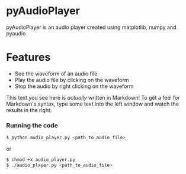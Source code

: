 # pyAudioPlayer

pyAudioPlayer is an audio player created using matplotlib, numpy and pyaudio

# Features

  - See the waveform of an audio file
  - Play the audio file by clicking on the waveform
  - Stop the audio by right clicking on the waveform

This text you see here is *actually* written in Markdown! To get a feel for Markdown's syntax, type some text into the left window and watch the results in the right.

### Running the code

```sh
$ python audio_player.py <path_to_audio_file>
```
or 
```sh
$ chmod +x audio_player.py
$ ./audio_player.py <path_to_audio_file>
```
